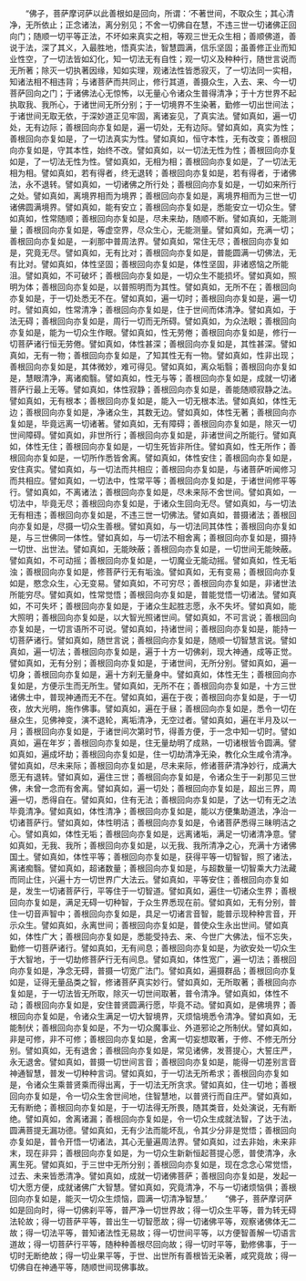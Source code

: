 <!-- { "loadSidebar": true } -->
　　“佛子，菩萨摩诃萨以此善根如是回向，所谓：‘不著世间，不取众生；其心清净，无所依止；正念诸法，离分别见；不舍一切佛自在慧，不违三世一切诸佛正回向门；随顺一切平等正法，不坏如来真实之相，等观三世无众生相；善顺佛道，善说于法，深了其义，入最胜地，悟真实法，智慧圆满，信乐坚固；虽善修正业而知业性空，了一切法皆如幻化，知一切法无有自性；观一切义及种种行，随世言说而无所著；除灭一切执著因缘，知如实理，观诸法性皆悉寂灭，了一切法同一实相，知诸法相不相违背；与诸菩萨而共同止，修行其道，善摄众生，入去、来、今一切菩萨回向之门；于诸佛法心无惊怖，以无量心令诸众生普得清净；于十方世界不起执取我、我所心，于诸世间无所分别；于一切境界不生染著，勤修一切出世间法；于诸世间无取无依，于深妙道正见牢固，离诸妄见，了真实法。譬如真如，遍一切处，无有边际；善根回向亦复如是，遍一切处，无有边际。譬如真如，真实为性；善根回向亦复如是，了一切法真实为性。譬如真如，恒守本性，无有改变；善根回向亦复如是，守其本性，始终不改。譬如真如，以一切法无性为性；善根回向亦复如是，了一切法无性为性。譬如真如，无相为相；善根回向亦复如是，了一切法无相为相。譬如真如，若有得者，终无退转；善根回向亦复如是，若有得者，于诸佛法，永不退转。譬如真如，一切诸佛之所行处；善根回向亦复如是，一切如来所行之处。譬如真如，离境界相而为境界；善根回向亦复如是，离境界相而为三世一切诸佛圆满境界。譬如真如，能有安立；善根回向亦复如是，悉能安立一切众生。譬如真如，性常随顺；善根回向亦复如是，尽未来劫，随顺不断。譬如真如，无能测量；善根回向亦复如是，等虚空界，尽众生心，无能测量。譬如真如，充满一切；善根回向亦复如是，一刹那中普周法界。譬如真如，常住无尽；善根回向亦复如是，究竟无尽。譬如真如，无有比对；善根回向亦复如是，普能圆满一切佛法，无有比对。譬如真如，体性坚固；善根回向亦复如是，体性坚固，非诸惑恼之所能沮。譬如真如，不可破坏；善根回向亦复如是，一切众生不能损坏。譬如真如，照明为体；善根回向亦复如是，以普照明而为其性。譬如真如，无所不在；善根回向亦复如是，于一切处悉无不在。譬如真如，遍一切时；善根回向亦复如是，遍一切时。譬如真如，性常清净；善根回向亦复如是，住于世间而体清净。譬如真如，于法无碍；善根回向亦复如是，周行一切而无所碍。譬如真如，为众法眼；善根回向亦复如是，能为一切众生作眼。譬如真如，性无劳倦；善根回向亦复如是，修行一切菩萨诸行恒无劳倦。譬如真如，体性甚深；善根回向亦复如是，其性甚深。譬如真如，无有一物；善根回向亦复如是，了知其性无有一物。譬如真如，性非出现；善根回向亦复如是，其体微妙，难可得见。譬如真如，离众垢翳；善根回向亦复如是，慧眼清净，离诸痴翳。譬如真如，性无与等；善根回向亦复如是，成就一切诸菩萨行最上无等。譬如真如，体性寂静；善根回向亦复如是，善能随顺寂静之法。譬如真如，无有根本；善根回向亦复如是，能入一切无根本法。譬如真如，体性无边；善根回向亦复如是，净诸众生，其数无边。譬如真如，体性无著；善根回向亦复如是，毕竟远离一切诸著。譬如真如，无有障碍；善根回向亦复如是，除灭一切世间障碍。譬如真如，非世所行；善根回向亦复如是，非诸世间之所能行。譬如真如，体性无住；善根回向亦复如是，一切生死皆非所住。譬如真如，性无所作；善根回向亦复如是，一切所作悉皆舍离。譬如真如，体性安住；善根回向亦复如是，安住真实。譬如真如，与一切法而共相应；善根回向亦复如是，与诸菩萨听闻修习而共相应。譬如真如，一切法中，性常平等；善根回向亦复如是，于诸世间修平等行。譬如真如，不离诸法；善根回向亦复如是，尽未来际不舍世间。譬如真如，一切法中，毕竟无尽；善根回向亦复如是，于诸众生回向无尽。譬如真如，与一切法无有相违；善根回向亦复如是，不违三世一切佛法。譬如真如，普摄诸法；善根回向亦复如是，尽摄一切众生善根。譬如真如，与一切法同其体性；善根回向亦复如是，与三世佛同一体性。譬如真如，与一切法不相舍离；善根回向亦复如是，摄持一切世、出世法。譬如真如，无能映蔽；善根回向亦复如是，一切世间无能映蔽。譬如真如，不可动摇；善根回向亦复如是，一切魔业无能动摇。譬如真如，性无垢浊；善根回向亦复如是，修菩萨行无有垢浊。譬如真如，无有变易；善根回向亦复如是，愍念众生，心无变易。譬如真如，不可穷尽；善根回向亦复如是，非诸世法所能穷尽。譬如真如，性常觉悟；善根回向亦复如是，普能觉悟一切诸法。譬如真如，不可失坏；善根回向亦复如是，于诸众生起胜志愿，永不失坏。譬如真如，能大照明；善根回向亦复如是，以大智光照诸世间。譬如真如，不可言说；善根回向亦复如是，一切言语所不可说。譬如真如，持诸世间；善根回向亦复如是，能持一切菩萨诸行。譬如真如，随世言说；善根回向亦复如是，随顺一切智慧言说。譬如真如，遍一切法；善根回向亦复如是，遍于十方一切佛刹，现大神通，成等正觉。譬如真如，无有分别；善根回向亦复如是，于诸世间，无所分别。譬如真如，遍一切身；善根回向亦复如是，遍十方刹无量身中。譬如真如，体性无生；善根回向亦复如是，方便示生而无所生。譬如真如，无所不在；善根回向亦复如是，十方三世诸佛土中，普现神通而无不在。譬如真如，遍在于夜；善根回向亦复如是，于一切夜，放大光明，施作佛事。譬如真如，遍在于昼；善根回向亦复如是，悉令一切在昼众生，见佛神变，演不退轮，离垢清净，无空过者。譬如真如，遍在半月及以一月；善根回向亦复如是，于诸世间次第时节，得善方便，于一念中知一切时。譬如真如，遍在年岁；善根回向亦复如是，住无量劫明了成熟，一切诸根皆令圆满。譬如真如，遍成坏劫；善根回向亦复如是，住一切劫清净无染，教化众生咸令清净。譬如真如，尽未来际；善根回向亦复如是，尽未来际，修诸菩萨清净妙行，成满大愿无有退转。譬如真如，遍住三世；善根回向亦复如是，令诸众生于一刹那见三世佛，未曾一念而有舍离。譬如真如，遍一切处；善根回向亦复如是，超出三界，周遍一切，悉得自在。譬如真如，住有无法；善根回向亦复如是，了达一切有无之法毕竟清净。譬如真如，体性清净；善根回向亦复如是，能以方便集助道法，净治一切诸菩萨行。譬如真如，体性明洁；善根回向亦复如是，令诸菩萨悉得三昧明洁之心。譬如真如，体性无垢；善根回向亦复如是，远离诸垢，满足一切诸清净意。譬如真如，无我、我所；善根回向亦复如是，以无我、我所清净之心，充满十方诸佛国土。譬如真如，体性平等；善根回向亦复如是，获得平等一切智智，照了诸法，离诸痴翳。譬如真如，超诸数量；善根回向亦复如是，与超数量一切智乘大力法藏而同止住，兴遍十方一切世界广大法云。譬如真如，平等安住；善根回向亦复如是，发生一切诸菩萨行，平等住于一切智道。譬如真如，遍住一切诸众生界；善根回向亦复如是，满足无碍一切种智，于众生界悉现在前。譬如真如，无有分别，普住一切音声智中；善根回向亦复如是，具足一切诸言音智，能普示现种种言音，开示众生。譬如真如，永离世间；善根回向亦复如是，普使众生永出世间。譬如真如，体性广大；善根回向亦复如是，悉能受持去、来、今世广大佛法，恒不忘失，勤修一切菩萨诸行。譬如真如，无有间息；善根回向亦复如是，为欲安处一切众生于大智地，于一切劫修菩萨行无有间息。譬如真如，体性宽广，遍一切法；善根回向亦复如是，净念无碍，普摄一切宽广法门。譬如真如，遍摄群品；善根回向亦复如是，证得无量品类之智，修诸菩萨真实妙行。譬如真如，无所取著；善根回向亦复如是，于一切法皆无所取，除灭一切世间取著，普令清净。譬如真如，体性不动；善根回向亦复如是，安住普贤圆满行愿，毕竟不动。譬如真如，是佛境界；善根回向亦复如是，令诸众生满足一切大智境界，灭烦恼境悉令清净。譬如真如，无能制伏；善根回向亦复如是，不为一切众魔事业、外道邪论之所制伏。譬如真如，非是可修，非不可修；善根回向亦复如是，舍离一切妄想取著，于修、不修无所分别。譬如真如，无有退舍；善根回向亦复如是，常见诸佛，发菩提心，大誓庄严，永无退舍。譬如真如，普摄一切世间言音；善根回向亦复如是，能得一切差别言音神通智慧，普发一切种种言词。譬如真如，于一切法无所希求；善根回向亦复如是，令诸众生乘普贤乘而得出离，于一切法无所贪求。譬如真如，住一切地；善根回向亦复如是，令一切众生舍世间地，住智慧地，以普贤行而自庄严。譬如真如，无有断绝；善根回向亦复如是，于一切法得无所畏，随其类音，处处演说，无有断绝。譬如真如，舍离诸漏；善根回向亦复如是，令一切众生成就法智，了达于法，圆满菩提无漏功德。譬如真如，无有少法而能坏乱，令其少分非是觉悟；善根回向亦复如是，普令开悟一切诸法，其心无量遍周法界。譬如真如，过去非始，未来非末，现在非异；善根回向亦复如是，为一切众生新新恒起菩提心愿，普使清净，永离生死。譬如真如，于三世中无所分别；善根回向亦复如是，现在念念心常觉悟，过去、未来皆悉清净。譬如真如，成就一切诸佛菩萨；善根回向亦复如是，发起一切大愿方便，成就诸佛广大智慧。譬如真如，究竟清净，不与一切诸烦恼俱；善根回向亦复如是，能灭一切众生烦恼，圆满一切清净智慧。’
　　“佛子，菩萨摩诃萨如是回向时，得一切佛刹平等，普严净一切世界故；得一切众生平等，普为转无碍法轮故；得一切菩萨平等，普出生一切智愿故；得一切诸佛平等，观察诸佛体无二故；得一切法平等，普知诸法性无易故；得一切世间平等，以方便智善解一切语言道故；得一切菩萨行平等，随种种善根尽回向故；得一切时平等，勤修佛事，于一切时无断绝故；得一切业果平等，于世、出世所有善根皆无染著，咸究竟故；得一切佛自在神通平等，随顺世间现佛事故。
